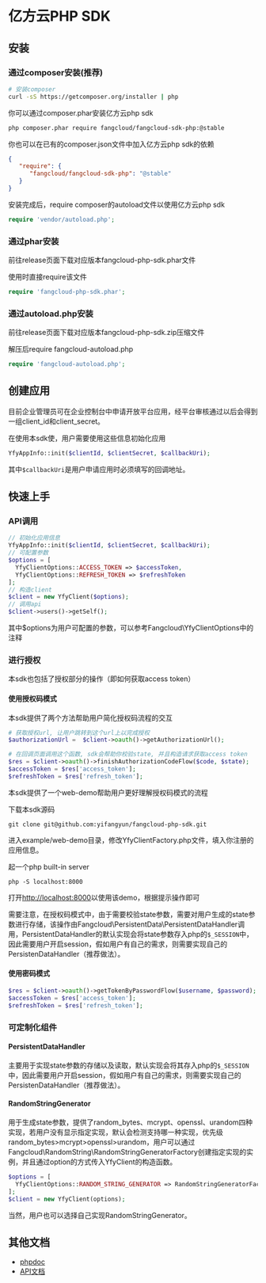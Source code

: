 # 亿方云PHP SDK

## 安装

### 通过composer安装(推荐)

```bash
# 安装composer
curl -sS https://getcomposer.org/installer | php
```

你可以通过composer.phar安装亿方云php sdk

```bash
php composer.phar require fangcloud/fangcloud-sdk-php:@stable
```

你也可以在已有的composer.json文件中加入亿方云php sdk的依赖

```json
{
   "require": {
      "fangcloud/fangcloud-sdk-php": "@stable"
   }
}
```

安装完成后，require composer的autoload文件以使用亿方云php sdk

```php
require 'vendor/autoload.php';
```

### 通过phar安装

前往release页面下载对应版本fangcloud-php-sdk.phar文件

使用时直接require该文件

```php
require 'fangcloud-php-sdk.phar';
```

### 通过autoload.php安装

前往release页面下载对应版本fangcloud-php-sdk.zip压缩文件

解压后require fangcloud-autoload.php

```php
require 'fangcloud-autoload.php';
```



## 创建应用

目前企业管理员可在企业控制台中申请开放平台应用，经平台审核通过以后会得到一组client_id和client_secret。

在使用本sdk使，用户需要使用这些信息初始化应用

```php
YfyAppInfo::init($clientId, $clientSecret, $callbackUri);
```

其中`$callbackUri`是用户申请应用时必须填写的回调地址。

## 快速上手

### API调用

```php
// 初始化应用信息
YfyAppInfo::init($clientId, $clientSecret, $callbackUri);
// 可配置参数
$options = [
  YfyClientOptions::ACCESS_TOKEN => $accessToken,
  YfyClientOptions::REFRESH_TOKEN => $refreshToken
];
// 构造client
$client = new YfyClient($options);
// 调用api
$client->users()->getSelf();
```

其中$options为用户可配置的参数，可以参考Fangcloud\YfyClientOptions中的注释

### 进行授权

本sdk也包括了授权部分的操作（即如何获取access token）

#### 使用授权码模式

本sdk提供了两个方法帮助用户简化授权码流程的交互

```php
# 获取授权url, 让用户跳转到这个url上以完成授权
$authorizationUrl =  $client->oauth()->getAuthorizationUrl();
```

```php
# 在回调页面调用这个函数, sdk会帮助你校验state, 并且构造请求获取access token
$res = $client->oauth()->finishAuthorizationCodeFlow($code, $state);
$accessToken = $res['access_token'];
$refreshToken = $res['refresh_token'];
```

本sdk提供了一个web-demo帮助用户更好理解授权码模式的流程

下载本sdk源码

```
git clone git@github.com:yifangyun/fangcloud-php-sdk.git
```

进入example/web-demo目录，修改YfyClientFactory.php文件，填入你注册的应用信息。

起一个php built-in server

```
php -S localhost:8000
```

打开[http://localhost:8000](http://localhost:8000)以使用该demo，根据提示操作即可



需要注意，在授权码模式中，由于需要校验state参数，需要对用户生成的state参数进行存储，该操作由Fangcloud\PersistentData\PersistentDataHandler调用，PersistentDataHandler的默认实现会将state参数存入php的`$_SESSION`中，因此需要用户开启session，假如用户有自己的需求，则需要实现自己的PersistenDataHandler（推荐做法）。

#### 使用密码模式

```php
$res = $client->oauth()->getTokenByPasswordFlow($username, $password);
$accessToken = $res['access_token'];
$refreshToken = $res['refresh_token'];
```



### 可定制化组件

#### PersistentDataHandler

主要用于实现state参数的存储以及读取，默认实现会将其存入php的`$_SESSION`中，因此需要用户开启session，假如用户有自己的需求，则需要实现自己的PersistenDataHandler（推荐做法）。

#### RandomStringGenerator

用于生成state参数，提供了random_bytes、mcrypt、openssl、urandom四种实现，若用户没有显示指定实现，默认会检测支持哪一种实现，优先级random_bytes>mcrypt>openssl>urandom，用户可以通过Fangcloud\RandomString\RandomStringGeneratorFactory创建指定实现的实例，并且通过option的方式传入YfyClient的构造函数。

```php
$options = [
  YfyClientOptions::RANDOM_STRING_GENERATOR => RandomStringGeneratorFactory::create('random_bytes')
];
$client = new YfyClient(options);
```

当然，用户也可以选择自己实现RandomStringGenerator。

## 其他文档

* [phpdoc](https://yifangyun.github.io/fangcloud-sdk-php)
* [API文档](https://open.fangcloud.com/wiki/v2)